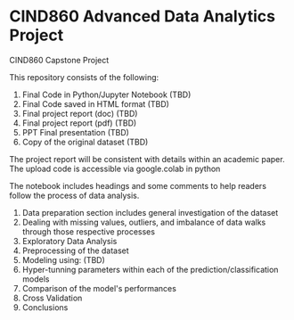 # CIND860 Advanced Data Analytics Project
CIND860 Capstone Project

This repository consists of the following:
1. Final Code in Python/Jupyter Notebook (TBD)
2. Final Code saved in HTML format (TBD)
3. Final project report (doc) (TBD)
4. Final project report (pdf) (TBD)
5. PPT Final presentation (TBD)
6. Copy of the original dataset (TBD)

The project report will be consistent with details within an academic paper.
The upload code is accessible via google.colab in python


The notebook includes headings and some comments to help readers follow the process of data analysis.
1. Data preparation section includes general investigation of the dataset
2. Dealing with missing values, outliers, and imbalance of data walks through those respective processes
3. Exploratory Data Analysis
4. Preprocessing of the dataset 
5. Modeling using: (TBD)
6. Hyper-tunning parameters within each of the prediction/classification models
7. Comparison of the model's performances
8. Cross Validation
9. Conclusions
